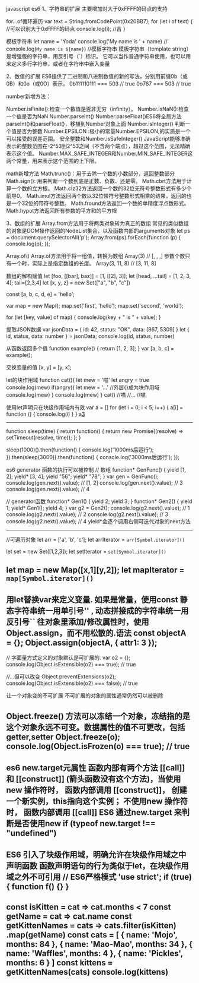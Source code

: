 javascript es6
1、字符串的扩展
主要增加对大于0xFFFF的码点的支持

for...of循环遍历
var text = String.fromCodePoint(0x20BB7);
for (let i of text) {
  //可以识别大于0xFFFF的码点
  console.log(i); //吉
}

模板字符串
let name = 'Yoda'
console.log('My name is ' + name) //
console.log(`My name is ${name}`) //模板字符串
模板字符串（template string）是增强版的字符串，用反引号（`）标识。
它可以当作普通字符串使用，也可以用来定义多行字符串，或者在字符串中嵌入变量

2、数值的扩展
ES6提供了二进制和八进制数值的新的写法，分别用前缀0b（或0B）和0o（或0O）表示。
0b111110111 === 503 // true
0o767 === 503 // true

number新增方法：

Number.isFinite():检查一个数值是否非无穷（infinity）。
Number.isNaN():检查一个值是否为NaN
Number.parseInt()
Number.parseFloat()ES6将全局方法parseInt()和parseFloat()，移植到Number对象上面
Number.isInteger() 判断一个值是否为整数
Number.EPSILON :极小的常量Number.EPSILON,的实质是一个可以接受的误差范围。
安全整数和Number.isSafeInteger() JavaScript能够准确表示的整数范围在-2^53到2^53之间（不含两个端点），超过这个范围，无法精确表示这个值。
Number.MAX_SAFE_INTEGER和Number.MIN_SAFE_INTEGER这两个常量，用来表示这个范围的上下限。

math新增方法
Math.trunc()：用于去除一个数的小数部分，返回整数部分
Math.sign(): 用来判断一个数到底是正数、负数、还是零。
Math.cbrt方法用于计算一个数的立方根。
Math.clz32方法返回一个数的32位无符号整数形式有多少个前导0。
Math.imul方法返回两个数以32位带符号整数形式相乘的结果，返回的也是一个32位的带符号整数。
Math.fround方法返回一个数的单精度浮点数形式。
Math.hypot方法返回所有参数的平方和的平方根

3、数组的扩展
Array.from方法用于将两类对象转为真正的数组
常见的类似数组的对象是DOM操作返回的NodeList集合，以及函数内部的arguments对象
let ps = document.querySelectorAll('p');
Array.from(ps).forEach(function (p) {
  console.log(p);
});

Array.of()
Array.of方法用于将一组值，转换为数组
Array(3) // [, , ,]  参数个数只有一个时，实际上是指定数组的长度。
Array(3, 11, 8) // [3, 11, 8]


数组的解构赋值
let [foo, [[bar], baz]] = [1, [[2], 3]];
let [head, ...tail] = [1, 2, 3, 4]; tail=[2,3,4]
let [x, y, z] = new Set(["a", "b", "c"])

const [a, b, c, d, e] = 'hello';

var map = new Map();
map.set('first', 'hello');
map.set('second', 'world');

for (let [key, value] of map) {
  console.log(key + " is " + value);
}

提取JSON数据
var jsonData = {
  id: 42,
  status: "OK",
  data: [867, 5309]
}
let { id, status, data: number } = jsonData;
console.log(id, status, number)

从函数返回多个值
function example() {
  return [1, 2, 3];
}
var [a, b, c] = example();

交换变量的值
[x, y] = [y, x];

let的块作用域
function cat(){
    let mew = '喵'
    let angry = true
    console.log(mew)
    if(angry){
        let mew = '...'  //外层{}成为块作用域
        console.log(mew)
    }
    console.log(mew)
}
cat()
//喵
//...
//喵

使用let声明只在块级作用域内有效
var a = []
for (let i = 0; i < 5; i++) {
  a[i] = function () {
    console.log(i)
  }
}
a[3]()

--------------------------------------------------------------------------------------

function sleep(time) {
  return function() {
    return new Promise((resolve) => setTimeout(resolve, time));
  };
}

sleep(1000)().then(function() {
  console.log('1000ms后运行');
}).then(sleep(3000)).then(function() {
  console.log('3000ms后运行');
});

es6 generator 函数的执行可以被控制
// 数组
function* GenFunc() {
  yield [1, 2];
  yield* [3, 4];
  yield "56";
  yield* "78";
}
var gen = GenFunc();
console.log(gen.next().value); // [1, 2]
console.log(gen.next().value); // 3
console.log(gen.next().value); // 4

// generator函数
function* Gen1() {
  yield 2;
  yield 3;
}
function* Gen2() {
  yield 1;
  yield* Gen1();
  yield 4;
}
var g2 = Gen2();
console.log(g2.next().value); // 1
console.log(g2.next().value); // 2
console.log(g2.next().value); // 3
console.log(g2.next().value); // 4
yield*会逐个调用右侧可迭代对象的next方法

--------------------------------------------------------------------------------------
//可遍历对象
let arr = ['a', 'b', 'c'];
let arrIterator = `arr[Symbol.iterator]()`

let set = new Set([1,2,3]);
let setIterator = `set[Symbol.iterator]()`

let map = new Map([x,1][y,2]);
let mapIterator = `map[Symbol.iterator]()`
--------------------------------------------------------------------------------------
用let替换var来定义变量. 如果是常量，使用const
静态字符串统一用单引号'' , 动态拼接成的字符串统一用反引号``
往对象里添加/修改属性时，使用Object.assign，而不用松散的.语法
const objectA = {};
Object.assign(objectA, { attr1: 3 });
--------------------------------------------------------------------------------------
// 字面量方式定义的对象默认是可扩展的.
var o2 = {};
console.log(Object.isExtensible(o2) === true); // true

//...但可以改变
Object.preventExtensions(o2);
console.log(Object.isExtensible(o2) === false); // true

让一个对象变的不可扩展 不可扩展的对象的属性通常仍然可以被删除

Object.freeze() 方法可以冻结一个对象，冻结指的是这个对象永远不可变。数据属性的值不可更改，包括getter,setter
Object.freeze(o);
console.log(Object.isFrozen(o) === true); // true
--------------------------------------------------------------------------------------
es6
new.target元属性
函数内部有两个方法 [[call]] 和 [[construct]] (箭头函数没有这个方法)，当使用new 操作符时，
函数内部调用 [[construct]]， 创建一个新实例，this指向这个实例； 不使用new 操作符时， 函数内部调用 [[call]]
ES6 通过new.target 来判断是否使用new
if (typeof new.target !== "undefined")
--------------------------------------------------------------------------------------
ES6 引入了块级作用域，明确允许在块级作用域之中声明函数
函数声明语句的行为类似于let，在块级作用域之外不可引用
// ES6严格模式
'use strict';
if (true) {
  function f() {}
}
--------------------------------------------------------------------------------------
const isKitten = cat => cat.months < 7
const getName = cat => cat.name
const getKittenNames = cats =>
  cats.filter(isKitten)
      .map(getName)
const cats = [
  { name: 'Mojo',    months: 84 },
  { name: 'Mao-Mao', months: 34 },
  { name: 'Waffles', months: 4 },
  { name: 'Pickles', months: 6 }
]
const kittens = getKittenNames(cats)
console.log(kittens)
--------------------------------------------------------------------------------------